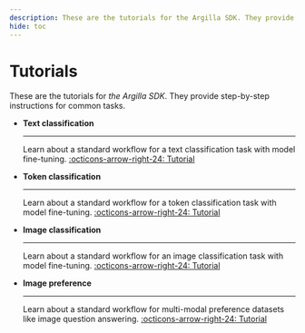 ```yaml
---
description: These are the tutorials for the Argilla SDK. They provide step-by-step instructions for common tasks.
hide: toc
---
```



# Tutorials

These are the tutorials for *the Argilla SDK*. They provide step-by-step instructions for common tasks.

<div class="grid cards" markdown>

-   __Text classification__

    ---

    Learn about a standard workflow for a text classification task with model fine-tuning.
    [:octicons-arrow-right-24: Tutorial](text_classification.ipynb)

-   __Token classification__

    ---

    Learn about a standard workflow for a token classification task with model fine-tuning.
    [:octicons-arrow-right-24: Tutorial](token_classification.ipynb)


-   __Image classification__

    ---

    Learn about a standard workflow for an image classification task with model fine-tuning.
    [:octicons-arrow-right-24: Tutorial](image_classification.ipynb)

-   __Image preference__

    ---

    Learn about a standard workflow for multi-modal preference datasets like image question answering.
    [:octicons-arrow-right-24: Tutorial](image_preference.ipynb)

</div>
